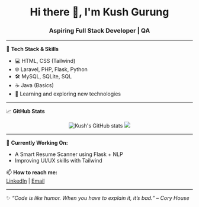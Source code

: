 <h1 align="center">Hi there 👋, I'm Kush Gurung</h1>
<h3 align="center">Aspiring Full Stack Developer | QA</h3>

---

🔧 **Tech Stack & Skills**

- 💻 HTML, CSS (Tailwind)
- 🌐 Laravel, PHP, Flask, Python
- 🛠️ MySQL, SQLite, SQL
- ☕ Java (Basics)
- 🧠 Learning and exploring new technologies

---

📈 **GitHub Stats**

<p align="center">
  <img src="https://github-readme-stats.vercel.app/api?username=KushGrg&show_icons=true&theme=tokyonight" alt="Kush's GitHub stats" />
  <img src="https://github-readme-stats.vercel.app/api/top-langs/?username=KushGrg&layout=compact&theme=tokyonight" />
</p>

---

🌱 **Currently Working On:**
- A Smart Resume Scanner using Flask + NLP
- Improving UI/UX skills with Tailwind

📫 **How to reach me:**  
[LinkedIn](https://www.linkedin.com/in/kush-gurung-663428295) | [Email](kushgurung05@gmail.com)

---

✨ *“Code is like humor. When you have to explain it, it’s bad.” – Cory House*

